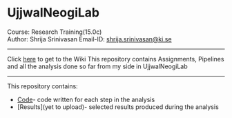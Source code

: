 # UjjwalNeogiLab

Course: Research Training(15.0c) \
Author: Shrija Srinivasan
Email-ID: shrija.srinivasan@ki.se

---

Click [here](https://github.com/shrijas/UjjwalNeogiLab/wiki) to get to the Wiki
This repository contains Assignments, Pipelines and all the analysis done so far from my side in UjjwalNeogiLab

---

This repository contains: 
* [Code](https://github.com/shrijas/UjjwalNeogiLab)- code written for each step in the analysis
* [Results](yet to upload)- selected results produced during the analysis


